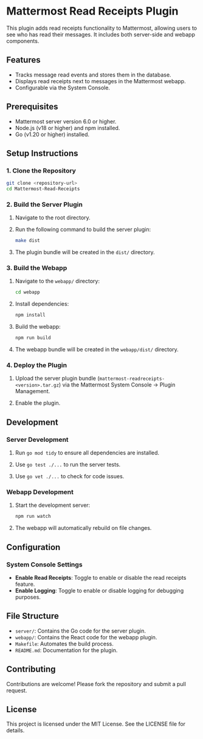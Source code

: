 # Mattermost Read Receipts Plugin

This plugin adds read receipts functionality to Mattermost, allowing users to see who has read their messages. It includes both server-side and webapp components.

## Features

- Tracks message read events and stores them in the database.
- Displays read receipts next to messages in the Mattermost webapp.
- Configurable via the System Console.

## Prerequisites

- Mattermost server version 6.0 or higher.
- Node.js (v18 or higher) and npm installed.
- Go (v1.20 or higher) installed.

## Setup Instructions

### 1. Clone the Repository

```bash
git clone <repository-url>
cd Mattermost-Read-Receipts
```

### 2. Build the Server Plugin

1. Navigate to the root directory.

2. Run the following command to build the server plugin:

   ```bash
   make dist
   ```

3. The plugin bundle will be created in the `dist/` directory.

### 3. Build the Webapp

1. Navigate to the `webapp/` directory:

   ```bash
   cd webapp
   ```

2. Install dependencies:

   ```bash
   npm install
   ```

3. Build the webapp:

   ```bash
   npm run build
   ```

4. The webapp bundle will be created in the `webapp/dist/` directory.

### 4. Deploy the Plugin

1. Upload the server plugin bundle (`mattermost-readreceipts-<version>.tar.gz`) via the Mattermost System Console → Plugin Management.

2. Enable the plugin.

## Development

### Server Development

1. Run `go mod tidy` to ensure all dependencies are installed.

2. Use `go test ./...` to run the server tests.

3. Use `go vet ./...` to check for code issues.

### Webapp Development

1. Start the development server:

   ```bash
   npm run watch
   ```

2. The webapp will automatically rebuild on file changes.

## Configuration

### System Console Settings

- **Enable Read Receipts**: Toggle to enable or disable the read receipts feature.
- **Enable Logging**: Toggle to enable or disable logging for debugging purposes.

## File Structure

- `server/`: Contains the Go code for the server plugin.
- `webapp/`: Contains the React code for the webapp plugin.
- `Makefile`: Automates the build process.
- `README.md`: Documentation for the plugin.

## Contributing

Contributions are welcome! Please fork the repository and submit a pull request.

## License

This project is licensed under the MIT License. See the LICENSE file for details.
